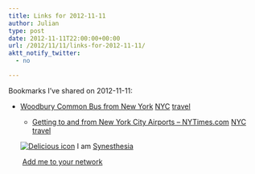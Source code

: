 ```yaml
---
title: Links for 2012-11-11
author: Julian
type: post
date: 2012-11-11T22:00:00+00:00
url: /2012/11/11/links-for-2012-11-11/
aktt_notify_twitter:
  - no

---
```

Bookmarks I&#8217;ve shared on 2012-11-11:

  * [Woodbury Common Bus from New York][1] 
    [NYC][2] [travel][3] </li> 
    
      * [Getting to and from New York City Airports &#8211; NYTimes.com][4] 
        [NYC][2] [travel][3] </li> </ul> 
        
        <p class="deliciouslink">
          <a href="http://del.icio.us/synesthesia" title="See all my bookmarks on del.icio.us"><img src="https://www.synesthesia.co.uk/images/deliciousicon.jpg" alt="Delicious icon" /></a>&nbsp;I am <a href="http://del.icio.us/synesthesia" title="See all my bookmarks on del.icio.us">Synesthesia</a>
        </p>
        
        <p class="deliciouslink">
          <a href="http://del.icio.us/network?add=synesthesia" title="Add me to your del.icio.us network"><img src="https://www.synesthesia.co.uk/images/add.gif" alt="" /></a>&nbsp;<a href="http://del.icio.us/network?add=synesthesia" title="Add me to your del.icio.us network">Add me to your network</a>
        </p>

 [1]: http://www.newyorksightseeing.com/tourpage.php?item=WC
 [2]: http://www.delicious.com/synesthesia/NYC
 [3]: http://www.delicious.com/synesthesia/travel
 [4]: http://travel.nytimes.com/frommers/travel/guides/north-america/united-states/new-york/new-york-city/frm_new-york-c_0021020193.html?pagewanted=all